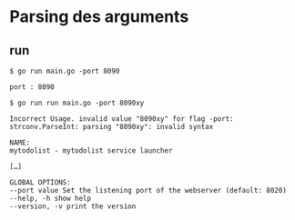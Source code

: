 <!-- .slide: class="with-code-bg-dark" -->

# Parsing des arguments

## run

```shell
$ go run main.go -port 8090

port : 8090

$ go run run main.go -port 8090xy

Incorrect Usage. invalid value "8090xy" for flag -port: strconv.ParseInt: parsing "8090xy": invalid syntax

NAME:
mytodolist - mytodolist service launcher

[…]

GLOBAL OPTIONS:
--port value Set the listening port of the webserver (default: 8020)
--help, -h show help
--version, -v print the version
```
